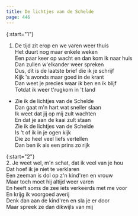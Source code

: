 ```yaml
---
title: De lichtjes van de Schelde 
page: 446
---  
```


{:start="1"}  
1.  De tijd zit erop en we varen weer thuis  
Het duurt nog maar enkele weken  
Een paar keer op wacht en dan kom ik naar huis  
Dan zullen w'elkander weer spreken  
Dus, dit is de laatste brief die ik je schrijf  
Kijk 's avonds maar goed in de krant  
Dan weet je precies waar ik ben en ik blijf  
Totdat ik weer t'rugkom in 't land  


- Zie ik de lichtjes van de Schelde  
Dan gaat m'n hart wat sneller slaan  
Ik weet dat jij op mij zult wachten  
En dat je aan de kaai zult staan  
Zie ik de lichtjes van de Schelde  
Is 't of ik in je ogen kijk  
Die zo heel veel liefs vertellen  
Dan ben ik als een prins zo rijk  


{:start="2"}  
2. Je weet wel, m'n schat, dat ik veel van je hou  
Dat hoef ik je niet te verklaren  
Een zeeman is dol op z'n kind'ren en vrouw  
Maar toch moet hij altijd weer varen  
En heeft soms de zee iets verkeerds met me voor  
En krijg ik voorgoed averij  
Denk dan aan de kind'ren en sla je er door  
Maar spreek ze dan dikwijls van mij  